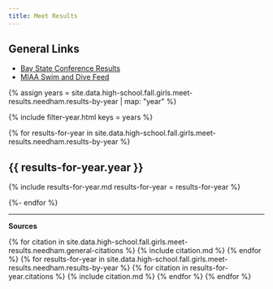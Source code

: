```yaml
---
title: Meet Results
---
```


<style type="text/css">
  .page__content table p, .page__content ul p {
    margin-bottom: 0em;
  }
</style>

## General Links

- [Bay State Conference Results](https://www.gomotionapp.com/team/rechfhfhslma/page/newsletter)
- [MIAA Swim and Dive Feed](http://miaa.ezstream.com/index.cfm?ChnID=328)

{% assign years = site.data.high-school.fall.girls.meet-results.needham.results-by-year | map: "year" %}

{% include filter-year.html
  keys = years %}

{% for results-for-year in site.data.high-school.fall.girls.meet-results.needham.results-by-year %}

<div class="filter-section" data-year="{{ results-for-year.year }}" markdown="1">

## {{ results-for-year.year }}

{% include results-for-year.md
  results-for-year = results-for-year %}

</div>

{%- endfor %}

---

__Sources__

{% for citation in site.data.high-school.fall.girls.meet-results.needham.general-citations %}
  {% include citation.md %}
{% endfor %}
{% for results-for-year in site.data.high-school.fall.girls.meet-results.needham.results-by-year %}
  {% for citation in results-for-year.citations %}
    {% include citation.md %}
  {% endfor %}
{% endfor %}
